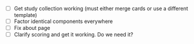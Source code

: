 - [ ] Get study collection working (must either merge cards or use a different template)
- [ ] Factor identical components everywhere
- [ ] Fix about page
- [ ] Clarify scoring and get it working. Do we need it?
